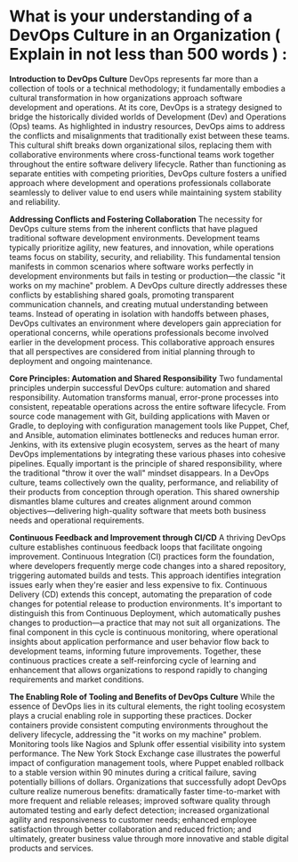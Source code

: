 # What is your understanding of a DevOps Culture in an Organization ( Explain in not less than 500 words )  :
**Introduction to DevOps Culture** DevOps represents far more than a collection of tools or a technical methodology; it fundamentally embodies a cultural transformation in how organizations approach software development and operations. At its core, DevOps is a strategy designed to bridge the historically divided worlds of Development (Dev) and Operations (Ops) teams. As highlighted in industry resources, DevOps aims to address the conflicts and misalignments that traditionally exist between these teams. This cultural shift breaks down organizational silos, replacing them with collaborative environments where cross-functional teams work together throughout the entire software delivery lifecycle. Rather than functioning as separate entities with competing priorities, DevOps culture fosters a unified approach where development and operations professionals collaborate seamlessly to deliver value to end users while maintaining system stability and reliability.

**Addressing Conflicts and Fostering Collaboration** The necessity for DevOps culture stems from the inherent conflicts that have plagued traditional software development environments. Development teams typically prioritize agility, new features, and innovation, while operations teams focus on stability, security, and reliability. This fundamental tension manifests in common scenarios where software works perfectly in development environments but fails in testing or production—the classic "it works on my machine" problem. A DevOps culture directly addresses these conflicts by establishing shared goals, promoting transparent communication channels, and creating mutual understanding between teams. Instead of operating in isolation with handoffs between phases, DevOps cultivates an environment where developers gain appreciation for operational concerns, while operations professionals become involved earlier in the development process. This collaborative approach ensures that all perspectives are considered from initial planning through to deployment and ongoing maintenance.

**Core Principles: Automation and Shared Responsibility** Two fundamental principles underpin successful DevOps culture: automation and shared responsibility. Automation transforms manual, error-prone processes into consistent, repeatable operations across the entire software lifecycle. From source code management with Git, building applications with Maven or Gradle, to deploying with configuration management tools like Puppet, Chef, and Ansible, automation eliminates bottlenecks and reduces human error. Jenkins, with its extensive plugin ecosystem, serves as the heart of many DevOps implementations by integrating these various phases into cohesive pipelines. Equally important is the principle of shared responsibility, where the traditional "throw it over the wall" mindset disappears. In a DevOps culture, teams collectively own the quality, performance, and reliability of their products from conception through operation. This shared ownership dismantles blame cultures and creates alignment around common objectives—delivering high-quality software that meets both business needs and operational requirements.

**Continuous Feedback and Improvement through CI/CD** A thriving DevOps culture establishes continuous feedback loops that facilitate ongoing improvement. Continuous Integration (CI) practices form the foundation, where developers frequently merge code changes into a shared repository, triggering automated builds and tests. This approach identifies integration issues early when they're easier and less expensive to fix. Continuous Delivery (CD) extends this concept, automating the preparation of code changes for potential release to production environments. It's important to distinguish this from Continuous Deployment, which automatically pushes changes to production—a practice that may not suit all organizations. The final component in this cycle is continuous monitoring, where operational insights about application performance and user behavior flow back to development teams, informing future improvements. Together, these continuous practices create a self-reinforcing cycle of learning and enhancement that allows organizations to respond rapidly to changing requirements and market conditions.

**The Enabling Role of Tooling and Benefits of DevOps Culture** While the essence of DevOps lies in its cultural elements, the right tooling ecosystem plays a crucial enabling role in supporting these practices. Docker containers provide consistent computing environments throughout the delivery lifecycle, addressing the "it works on my machine" problem. Monitoring tools like Nagios and Splunk offer essential visibility into system performance. The New York Stock Exchange case illustrates the powerful impact of configuration management tools, where Puppet enabled rollback to a stable version within 90 minutes during a critical failure, saving potentially billions of dollars. Organizations that successfully adopt DevOps culture realize numerous benefits: dramatically faster time-to-market with more frequent and reliable releases; improved software quality through automated testing and early defect detection; increased organizational agility and responsiveness to customer needs; enhanced employee satisfaction through better collaboration and reduced friction; and ultimately, greater business value through more innovative and stable digital products and services.
